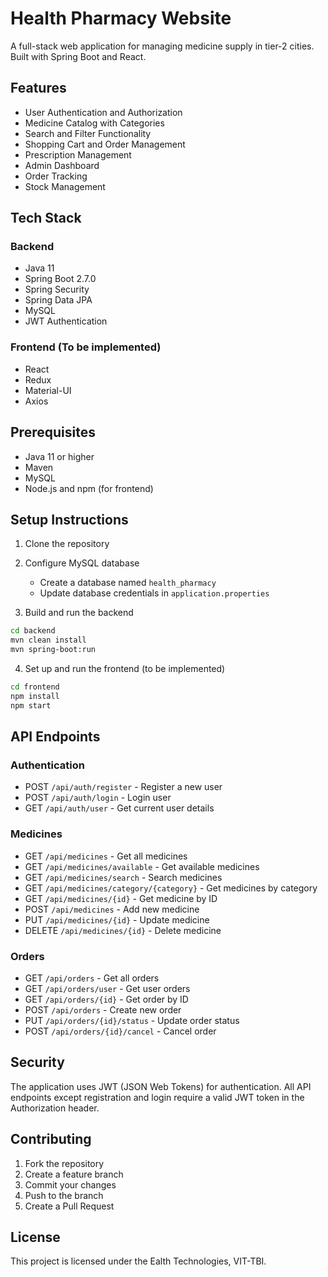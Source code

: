 # Health Pharmacy Website

A full-stack web application for managing medicine supply in tier-2 cities. Built with Spring Boot and React.

## Features

- User Authentication and Authorization
- Medicine Catalog with Categories
- Search and Filter Functionality
- Shopping Cart and Order Management
- Prescription Management
- Admin Dashboard
- Order Tracking
- Stock Management

## Tech Stack

### Backend
- Java 11
- Spring Boot 2.7.0
- Spring Security
- Spring Data JPA
- MySQL
- JWT Authentication

### Frontend (To be implemented)
- React
- Redux
- Material-UI
- Axios

## Prerequisites

- Java 11 or higher
- Maven
- MySQL
- Node.js and npm (for frontend)

## Setup Instructions

1. Clone the repository
2. Configure MySQL database
   - Create a database named `health_pharmacy`
   - Update database credentials in `application.properties`

3. Build and run the backend
```bash
cd backend
mvn clean install
mvn spring-boot:run
```

4. Set up and run the frontend (to be implemented)
```bash
cd frontend
npm install
npm start
```

## API Endpoints

### Authentication
- POST `/api/auth/register` - Register a new user
- POST `/api/auth/login` - Login user
- GET `/api/auth/user` - Get current user details

### Medicines
- GET `/api/medicines` - Get all medicines
- GET `/api/medicines/available` - Get available medicines
- GET `/api/medicines/search` - Search medicines
- GET `/api/medicines/category/{category}` - Get medicines by category
- GET `/api/medicines/{id}` - Get medicine by ID
- POST `/api/medicines` - Add new medicine
- PUT `/api/medicines/{id}` - Update medicine
- DELETE `/api/medicines/{id}` - Delete medicine

### Orders
- GET `/api/orders` - Get all orders
- GET `/api/orders/user` - Get user orders
- GET `/api/orders/{id}` - Get order by ID
- POST `/api/orders` - Create new order
- PUT `/api/orders/{id}/status` - Update order status
- POST `/api/orders/{id}/cancel` - Cancel order

## Security

The application uses JWT (JSON Web Tokens) for authentication. All API endpoints except registration and login require a valid JWT token in the Authorization header.

## Contributing

1. Fork the repository
2. Create a feature branch
3. Commit your changes
4. Push to the branch
5. Create a Pull Request

## License

This project is licensed under the Ealth Technologies, VIT-TBI. 
